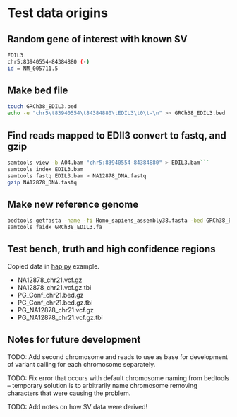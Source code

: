 # Test data origins 

## Random gene of interest with known SV

```bash
EDIL3
chr5:83940554-84384880 (-)
id = NM_005711.5
```

## Make bed file

``` bash
touch GRCh38_EDIL3.bed
echo -e "chr5\t83940554\t84384880\tEDIL3\t0\t-\n" >> GRCh38_EDIL3.bed
```

## Find reads mapped to EDIl3 convert to fastq, and gzip

```bash
samtools view -b A04.bam "chr5:83940554-84384880" > EDIL3.bam```
samtools index EDIL3.bam 
samtools fastq EDIL3.bam > NA12878_DNA.fastq
gzip NA12878_DNA.fastq
```

## Make new reference genome

``` bash
bedtools getfasta -name -fi Homo_sapiens_assembly38.fasta -bed GRCh38_EDIL3.bed > GRCh38_EDIL3.fa
samtools faidx GRCh38_EDIL3.fa
```

## Test bench, truth and high confidence regions

Copied data in [hap.py](https://github.com/Illumina/hap.py#happy) example.
 
- NA12878_chr21.vcf.gz
- NA12878_chr21.vcf.gz.tbi
- PG_Conf_chr21.bed.gz
- PG_Conf_chr21.bed.gz.tbi
- PG_NA12878_chr21.vcf.gz
- PG_NA12878_chr21.vcf.gz.tbi 

## Notes for future development
TODO: Add second chromosome and reads to use as base for development of variant calling for each chromosome separately.

TODO: Fix error that occurs with default chromosome naming from bedtools – temporary solution is to arbitrarily name chromosome removing characters that were causing the problem.

TODO: Add notes on how SV data were derived!
